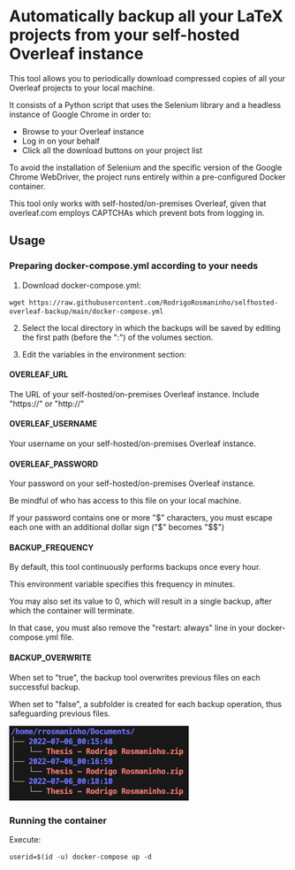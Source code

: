 # Automatically backup all your LaTeX projects from your self-hosted Overleaf instance

This tool allows you to periodically download compressed copies of all your Overleaf projects to your local machine.

It consists of a Python script that uses the Selenium library and a headless instance of Google Chrome in order to:
- Browse to your Overleaf instance
- Log in on your behalf
- Click all the download buttons on your project list

To avoid the installation of Selenium and the specific version of the Google Chrome WebDriver, the project runs entirely within a pre-configured Docker container.

This tool only works with self-hosted/on-premises Overleaf, given that overleaf.com employs CAPTCHAs which prevent bots from logging in.

## Usage

### Preparing docker-compose.yml according to your needs

1. Download docker-compose.yml:
```
wget https://raw.githubusercontent.com/RodrigoRosmaninho/selfhosted-overleaf-backup/main/docker-compose.yml
```

2. Select the local directory in which the backups will be saved by editing the first path (before the ":") of the volumes section.


3. Edit the variables in the environment section:

#### OVERLEAF_URL
The URL of your self-hosted/on-premises Overleaf instance. Include "https://" or "http://"

#### OVERLEAF_USERNAME
Your username on your self-hosted/on-premises Overleaf instance.

#### OVERLEAF_PASSWORD
Your password on your self-hosted/on-premises Overleaf instance.

Be mindful of who has access to this file on your local machine.

If your password contains one or more "$" characters, you must escape each one with an additional dollar sign ("$" becomes "$$")

#### BACKUP_FREQUENCY
By default, this tool continuously performs backups once every hour.

This environment variable specifies this frequency in minutes.

You may also set its value to 0, which will result in a single backup, after which the container will terminate.

In that case, you must also remove the "restart: always" line in your docker-compose.yml file.

#### BACKUP_OVERWRITE
When set to "true", the backup tool overwrites previous files on each successful backup.

When set to "false", a subfolder is created for each backup operation, thus safeguarding previous files.

![screenshot](screenshot.png)

### Running the container

Execute:
```
userid=$(id -u) docker-compose up -d
```